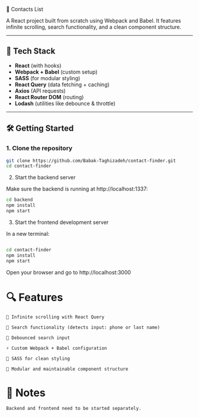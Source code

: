📇 Contacts List

A React project built from scratch using Webpack and Babel. It features infinite scrolling, search functionality, and a clean component structure.

---

## 🚀 Tech Stack

- **React** (with hooks)
- **Webpack + Babel** (custom setup)
- **SASS** (for modular styling)
- **React Query** (data fetching + caching)
- **Axios** (API requests)
- **React Router DOM** (routing)
- **Lodash** (utilities like debounce & throttle)

---

## 🛠️ Getting Started

### 1. Clone the repository

```bash
git clone https://github.com/Babak-Taghizadeh/contact-finder.git
cd contact-finder
```

2. Start the backend server

Make sure the backend is running at http://localhost:1337:

```bash
cd backend
npm install
npm start
```

3. Start the frontend development server

In a new terminal:

```bash

cd contact-finder
npm install
npm start
```

Open your browser and go to http://localhost:3000

# 🔍 Features

    🔁 Infinite scrolling with React Query

    🔎 Search functionality (detects input: phone or last name)

    🧠 Debounced search input

    ⚡ Custom Webpack + Babel configuration

    🎨 SASS for clean styling

    🔧 Modular and maintainable component structure

# 📌 Notes

    Backend and frontend need to be started separately.
